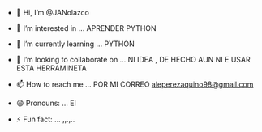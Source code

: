 - 👋 Hi, I’m @JANolazco
- 👀 I’m interested in ... APRENDER PYTHON
  
- 🌱 I’m currently learning ... PYTHON
- 💞️ I’m looking to collaborate on ... NI IDEA , DE HECHO AUN NI E USAR ESTA HERRAMINETA
- 📫 How to reach me ... POR MI CORREO aleperezaquino98@gmail.com
- 😄 Pronouns: ... El
- ⚡ Fun fact: ... ,,.,..

<!---
JANolazco/JANolazco is a ✨ special ✨ repository because its `README.md` (this file) appears on your GitHub profile.
You can click the Preview link to take a look at your changes.
--->
